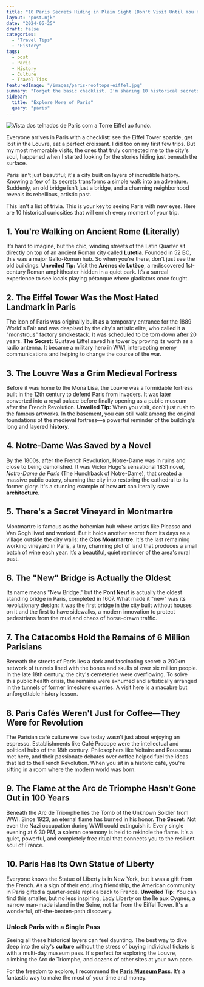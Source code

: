 ```yaml
---
title: "10 Paris Secrets Hiding in Plain Sight (Don't Visit Until You Know These)"
layout: "post.njk"
date: "2024-05-25" 
draft: false
categories:
  - "Travel Tips"
  - "History"
tags:
  - post
  - Paris
  - History
  - Culture
  - Travel Tips
featuredImage: "/images/paris-rooftops-eiffel.jpg"
summary: "Forget the basic checklist. I'm sharing 10 historical secrets that will completely change how you see Paris, from its Roman roots to the truth about its most famous landmarks. This is the key to a truly unforgettable trip."
sidebar:
  title: "Explore More of Paris"
  query: "paris"
---
```


![Vista dos telhados de Paris com a Torre Eiffel ao fundo.](/images/paris-rooftops-eiffel.jpg)

Everyone arrives in Paris with a checklist: see the Eiffel Tower sparkle, get lost in the Louvre, eat a perfect croissant. I did too on my first few trips. But my most memorable visits, the ones that truly connected me to the city's soul, happened when I started looking for the stories hiding just beneath the surface.

Paris isn't just beautiful; it's a city built on layers of incredible history. Knowing a few of its secrets transforms a simple walk into an adventure. Suddenly, an old bridge isn't just a bridge, and a charming neighborhood reveals its rebellious, artistic past.

This isn't a list of trivia. This is your key to seeing Paris with new eyes. Here are 10 historical curiosities that will enrich every moment of your trip.

## 1. You're Walking on Ancient Rome (Literally)

It’s hard to imagine, but the chic, winding streets of the Latin Quarter sit directly on top of an ancient Roman city called **Lutetia**. Founded in 52 BC, this was a major Gallo-Roman hub. So when you're there, don't just see the old buildings. **Unveiled Tip:** Visit the **Arènes de Lutèce**, a rediscovered 1st-century Roman amphitheater hidden in a quiet park. It’s a surreal experience to see locals playing pétanque where gladiators once fought.

## 2. The Eiffel Tower Was the Most Hated Landmark in Paris

The icon of Paris was originally built as a temporary entrance for the 1889 World's Fair and was despised by the city's artistic elite, who called it a "monstrous" factory smokestack. It was scheduled to be torn down after 20 years. **The Secret:** Gustave Eiffel saved his tower by proving its worth as a radio antenna. It became a military hero in WWI, intercepting enemy communications and helping to change the course of the war.

## 3. The Louvre Was a Grim Medieval Fortress

Before it was home to the Mona Lisa, the Louvre was a formidable fortress built in the 12th century to defend Paris from invaders. It was later converted into a royal palace before finally opening as a public museum after the French Revolution. **Unveiled Tip:** When you visit, don't just rush to the famous artworks. In the basement, you can still walk among the original foundations of the medieval fortress—a powerful reminder of the building's long and layered **history**.

## 4. Notre-Dame Was Saved by a Novel

By the 1800s, after the French Revolution, Notre-Dame was in ruins and close to being demolished. It was Victor Hugo's sensational 1831 novel, *Notre-Dame de Paris* (The Hunchback of Notre-Dame), that created a massive public outcry, shaming the city into restoring the cathedral to its former glory. It's a stunning example of how **art** can literally save **architecture**.

## 5. There's a Secret Vineyard in Montmartre

Montmartre is famous as the bohemian hub where artists like Picasso and Van Gogh lived and worked. But it holds another secret from its days as a village outside the city walls: the **Clos Montmartre**. It's the last remaining working vineyard in Paris, a tiny, charming plot of land that produces a small batch of wine each year. It’s a beautiful, quiet reminder of the area's rural past.

<div data-gyg-href="https://widget.getyourguide.com/default/availability.frame" data-gyg-tour-id="49746" data-gyg-locale-code="en-US" data-gyg-currency="EUR" data-gyg-widget="availability" data-gyg-variant="horizontal" data-gyg-partner-id="PMW7G72"></div>

## 6. The "New" Bridge is Actually the Oldest

Its name means "New Bridge," but the **Pont Neuf** is actually the oldest standing bridge in Paris, completed in 1607. What made it "new" was its revolutionary design: it was the first bridge in the city built without houses on it and the first to have sidewalks, a modern innovation to protect pedestrians from the mud and chaos of horse-drawn traffic.

## 7. The Catacombs Hold the Remains of 6 Million Parisians

Beneath the streets of Paris lies a dark and fascinating secret: a 200km network of tunnels lined with the bones and skulls of over six million people. In the late 18th century, the city's cemeteries were overflowing. To solve this public health crisis, the remains were exhumed and artistically arranged in the tunnels of former limestone quarries. A visit here is a macabre but unforgettable history lesson.

## 8. Paris Cafés Weren't Just for Coffee—They Were for Revolution

The Parisian café culture we love today wasn't just about enjoying an espresso. Establishments like Café Procope were the intellectual and political hubs of the 18th century. Philosophers like Voltaire and Rousseau met here, and their passionate debates over coffee helped fuel the ideas that led to the French Revolution. When you sit in a historic café, you're sitting in a room where the modern world was born.

## 9. The Flame at the Arc de Triomphe Hasn't Gone Out in 100 Years

Beneath the Arc de Triomphe lies the Tomb of the Unknown Soldier from WWI. Since 1923, an eternal flame has burned in his honor. **The Secret:** Not even the Nazi occupation during WWII could extinguish it. Every single evening at 6:30 PM, a solemn ceremony is held to rekindle the flame. It's a quiet, powerful, and completely free ritual that connects you to the resilient soul of France.

## 10. Paris Has Its Own Statue of Liberty

Everyone knows the Statue of Liberty is in New York, but it was a gift from the French. As a sign of their enduring friendship, the American community in Paris gifted a quarter-scale replica back to France. **Unveiled Tip:** You can find this smaller, but no less inspiring, Lady Liberty on the Île aux Cygnes, a narrow man-made island in the Seine, not far from the Eiffel Tower. It's a wonderful, off-the-beaten-path discovery.

### Unlock Paris with a Single Pass

Seeing all these historical layers can feel daunting. The best way to dive deep into the city's **culture** without the stress of buying individual tickets is with a multi-day museum pass. It's perfect for exploring the Louvre, climbing the Arc de Triomphe, and dozens of other sites at your own pace.

For the freedom to explore, I recommend the **[Paris Museum Pass](https://www.getyourguide.com/paris-l16/paris-museum-pass-t280242/?partner_id=PMW7G72&cmp=share_to_earn)**. It’s a fantastic way to make the most of your time and money.
